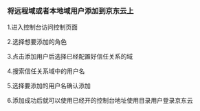 ### 将远程域或者本地域用户添加到京东云上

1.进入控制台访问控制页面

2.选择想要添加的角色

3.点击添加用户后选择已经配置好信任关系的域

4.搜索信任关系域中的用户名

5.选择要添加的用户名确认添加

6.添加成功后就可以使用已经开的控制台地址使用目录用户登录京东云